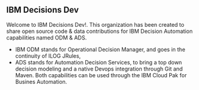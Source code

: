 ## IBM Decisions Dev

Welcome to IBM Decisions Dev!. This organization has been created to share open source code & data contributions for IBM Decision Automation capabilities named ODM & ADS.
- IBM ODM stands for Operational Decision Manager, and goes in the continuity of ILOG JRules,
- ADS stands for Automation Decision Services, to bring a top down decision modeling and a native Devops integration through Git and Maven.
Both capabilities can be used through the IBM Cloud Pak for Busines Automation.

